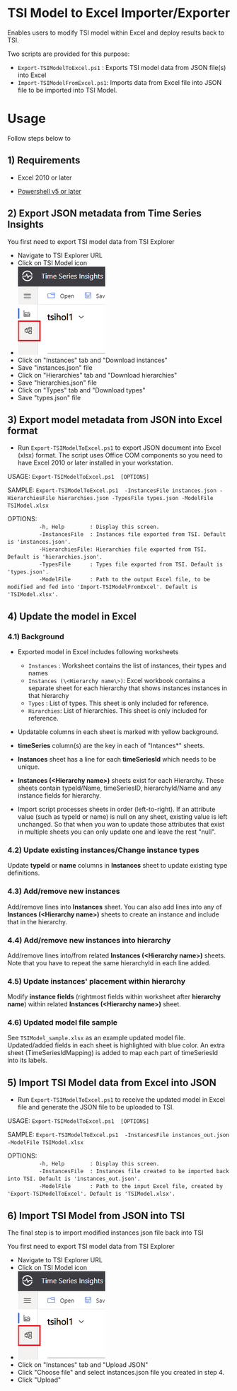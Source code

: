 # TSI Model to Excel Importer/Exporter

Enables users to modify TSI model within Excel and deploy results back to TSI.

Two scripts are provided for this purpose:

* `Export-TSIModelToExcel.ps1`  : Exports TSI model data from JSON file(s) into Excel
* `Import-TSIModelFromExcel.ps1`: Imports data from Excel file into JSON file to be imported into TSI Model.

# Usage

Follow steps below to

## 1) Requirements

* Excel 2010 or later

* [Powershell v5 or later](https://docs.microsoft.com/en-us/powershell/scripting/install/installing-powershell?view=powershell-7.1)



## 2) Export JSON metadata from Time Series Insights

You first need to export TSI model data from TSI Explorer

* Navigate to TSI Explorer URL
* Click on TSI Model icon
* ![TSI Explorer](./images/tsiexplorer1.png)
* Click on "Instances" tab and "Download instances"
* Save "instances.json" file
* Click on "Hierarchies" tab and "Download hierarchies"
* Save "hierarchies.json" file
* Click on "Types" tab and "Download types"
* Save "types.json" file

## 3) Export model metadata from JSON into Excel format

* Run `Export-TSIModelToExcel.ps1` to export JSON document into Excel (xlsx) format. The script uses Office COM components so you need to have Excel 2010 or later installed in your workstation.

USAGE: `Export-TSIModelToExcel.ps1  [OPTIONS]`

SAMPLE: `Export-TSIModelToExcel.ps1  -InstancesFile instances.json -HierarchiesFile hierarchies.json -TypesFile types.json -ModelFile TSIModel.xlsx`

OPTIONS:<br />
`​          -h, Help        : Display this screen.`<br />
`​          -InstancesFile  : Instances file exported from TSI. Default is 'instances.json'.`<br />
`​          -HierarchiesFile: Hierarchies file exported from TSI. Default is 'hierarchies.json'.`<br />
`​          -TypesFile      : Types file exported from TSI. Default is 'types.json'.`<br />
`​          -ModelFile      : Path to the output Excel file, to be modified and fed into 'Import-TSIModelFromExcel'. Default is 'TSIModel.xlsx'.`<br />


## 4) Update the model in Excel

### 4.1) Background
- Exported model in Excel includes following worksheets
  - `Instances` : Worksheet contains the list of instances, their types and names
  - `Instances (\<Hierarchy name\>)`: Excel workbook contains a separate sheet for each hierarchy that shows instances instances in that hierarchy
  - `Types`     : List of types. This sheet is only included for reference.
  - `Hirarchies`: List of hierarchies. This sheet is only included for reference.

- Updatable columns in each sheet is marked with yellow background.
- **timeSeries** column(s) are the key in each of "Intances*" sheets.
- **Instances** sheet has a line for each **timeSeriesId** which needs to be unique.  
- **Instances  (\<Hierarchy name\>)** sheets exist for each Hierarchy. These sheets contain typeId/Name, timeSeriesID, hierarchyId/Name and any instance fields for hierarchy.
- Import script processes sheets in order (left-to-right). If an attribute value (such as typeId or name) is null on any sheet, existing value is left unchanged. So that when you wan to update those attributes that exist in multiple sheets you can only update one and leave the rest "null".

### 4.2) Update existing instances/Change instance types
Update **typeId** or **name** columns in **Instances** sheet to update existing type definitions.

### 4.3) Add/remove new instances
Add/remove lines into **Instances** sheet. You can also add lines into any of **Instances  (\<Hierarchy name\>)** sheets to create an instance and include that in the hierarchy.

### 4.4) Add/remove new instances into hierarchy
Add/remove lines into/from related **Instances  (\<Hierarchy name\>)** sheets. Note that you have to repeat the same hierarchyId in each line added.

### 4.5) Update instances' placement within hierarchy
Modify **instance fields** (rightmost fields within worksheet after **hierarchy name**) within related **Instances  (\<Hierarchy name\>)** sheet.

### 4.6) Updated model file sample
See `TSIModel_sample.xlsx` as an example updated model file. Updated/added fields in each sheet is highlighted with blue color. An extra sheet (TimeSeriesIdMapping) is added to map each part of timeSeriesId into its labels.

## 5) Import TSI Model data from Excel into JSON
* Run `Export-TSIModelToExcel.ps1` to receive the updated model in Excel file and generate the JSON file to be uploaded to TSI. 

USAGE: `Export-TSIModelToExcel.ps1  [OPTIONS]`

SAMPLE: `Export-TSIModelToExcel.ps1  -InstancesFile instances_out.json -ModelFile TSIModel.xlsx`

OPTIONS:<br />
`​          -h, Help        : Display this screen.`<br />
`​          -InstancesFile  : Instances file created to be imported back into TSI. Default is 'instances_out.json'.`<br />
`​          -ModelFile      : Path to the input Excel file, created by 'Export-TSIModelToExcel'. Default is 'TSIModel.xlsx'.`<br />

## 6) Import TSI Model from JSON into TSI
The final step is to import modified instances json file back into TSI

You first need to export TSI model data from TSI Explorer

* Navigate to TSI Explorer URL
* Click on TSI Model icon
* ![TSI Explorer](./images/tsiexplorer1.png)
* Click on "Instances" tab and "Upload JSON"
* Click "Choose file" and select instances.json file you created in step 4.
* Click "Upload"
